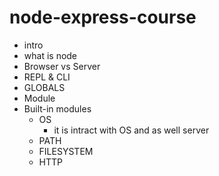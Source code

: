 # node-express-course
  - intro
  - what is node
  - Browser vs Server
  - REPL & CLI
  - GLOBALS
  - Module
  - Built-in modules
    - OS
      - it is intract with OS and as well server 
    - PATH
    - FILESYSTEM
    - HTTP
